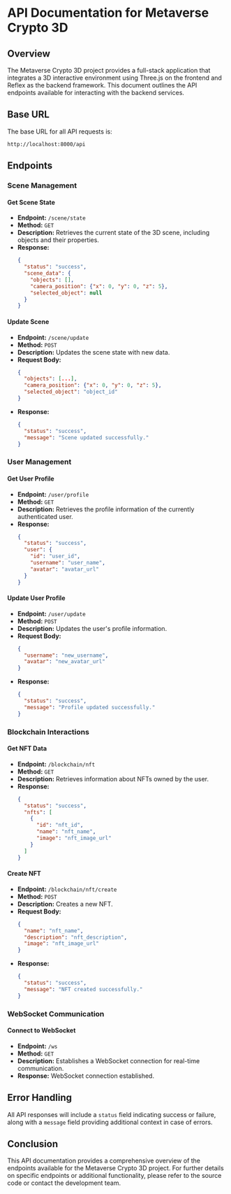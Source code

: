 # API Documentation for Metaverse Crypto 3D

## Overview

The Metaverse Crypto 3D project provides a full-stack application that integrates a 3D interactive environment using Three.js on the frontend and Reflex as the backend framework. This document outlines the API endpoints available for interacting with the backend services.

## Base URL

The base URL for all API requests is:

```
http://localhost:8000/api
```

## Endpoints

### Scene Management

#### Get Scene State

- **Endpoint:** `/scene/state`
- **Method:** `GET`
- **Description:** Retrieves the current state of the 3D scene, including objects and their properties.
- **Response:**
  ```json
  {
    "status": "success",
    "scene_data": {
      "objects": [],
      "camera_position": {"x": 0, "y": 0, "z": 5},
      "selected_object": null
    }
  }
  ```

#### Update Scene

- **Endpoint:** `/scene/update`
- **Method:** `POST`
- **Description:** Updates the scene state with new data.
- **Request Body:**
  ```json
  {
    "objects": [...],
    "camera_position": {"x": 0, "y": 0, "z": 5},
    "selected_object": "object_id"
  }
  ```
- **Response:**
  ```json
  {
    "status": "success",
    "message": "Scene updated successfully."
  }
  ```

### User Management

#### Get User Profile

- **Endpoint:** `/user/profile`
- **Method:** `GET`
- **Description:** Retrieves the profile information of the currently authenticated user.
- **Response:**
  ```json
  {
    "status": "success",
    "user": {
      "id": "user_id",
      "username": "user_name",
      "avatar": "avatar_url"
    }
  }
  ```

#### Update User Profile

- **Endpoint:** `/user/update`
- **Method:** `POST`
- **Description:** Updates the user's profile information.
- **Request Body:**
  ```json
  {
    "username": "new_username",
    "avatar": "new_avatar_url"
  }
  ```
- **Response:**
  ```json
  {
    "status": "success",
    "message": "Profile updated successfully."
  }
  ```

### Blockchain Interactions

#### Get NFT Data

- **Endpoint:** `/blockchain/nft`
- **Method:** `GET`
- **Description:** Retrieves information about NFTs owned by the user.
- **Response:**
  ```json
  {
    "status": "success",
    "nfts": [
      {
        "id": "nft_id",
        "name": "nft_name",
        "image": "nft_image_url"
      }
    ]
  }
  ```

#### Create NFT

- **Endpoint:** `/blockchain/nft/create`
- **Method:** `POST`
- **Description:** Creates a new NFT.
- **Request Body:**
  ```json
  {
    "name": "nft_name",
    "description": "nft_description",
    "image": "nft_image_url"
  }
  ```
- **Response:**
  ```json
  {
    "status": "success",
    "message": "NFT created successfully."
  }
  ```

### WebSocket Communication

#### Connect to WebSocket

- **Endpoint:** `/ws`
- **Method:** `GET`
- **Description:** Establishes a WebSocket connection for real-time communication.
- **Response:** WebSocket connection established.

## Error Handling

All API responses will include a `status` field indicating success or failure, along with a `message` field providing additional context in case of errors.

## Conclusion

This API documentation provides a comprehensive overview of the endpoints available for the Metaverse Crypto 3D project. For further details on specific endpoints or additional functionality, please refer to the source code or contact the development team.